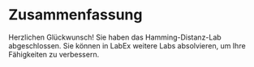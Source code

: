 # Zusammenfassung

Herzlichen Glückwunsch! Sie haben das Hamming-Distanz-Lab abgeschlossen. Sie können in LabEx weitere Labs absolvieren, um Ihre Fähigkeiten zu verbessern.

